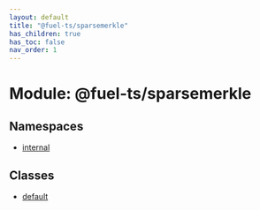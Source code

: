 ```yaml
---
layout: default
title: "@fuel-ts/sparsemerkle"
has_children: true
has_toc: false
nav_order: 1
---
```


# Module: @fuel-ts/sparsemerkle

## Namespaces

- [internal](namespaces/internal.md)

## Classes

- [default](classes/default.md)

